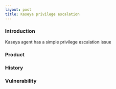 ```yaml
---
layout: post
title: Kaseya privilege escalation
---
```


<h3>Introduction</h3>
Kaseya agent has a simple privilege escalation issue

<h3>Product</h3>

<h3>History</h3>

<h3>Vulnerability</h3>
